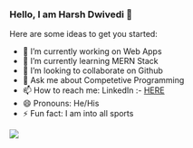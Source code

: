 ### Hello, I am Harsh Dwivedi 👋

Here are some ideas to get you started:

- 🔭 I’m currently working on Web Apps
- 🌱 I’m currently learning MERN Stack
- 👯 I’m looking to collaborate on Github
- 💬 Ask me about Competetive Programming
- 📫 How to reach me: LinkedIn :- [HERE](https://www.linkedin.com/in/harsh-dwivedi-18224b196/)
- 😄 Pronouns: He/His
- ⚡ Fun fact: I am into all sports


<img src="https://github-readme-stats.vercel.app/api?username=HarshCodes-07&&show_icons=true&title_color=ffffff&icon_color=bb2acf&text_color=daf7dc&bg_color=151515" />
